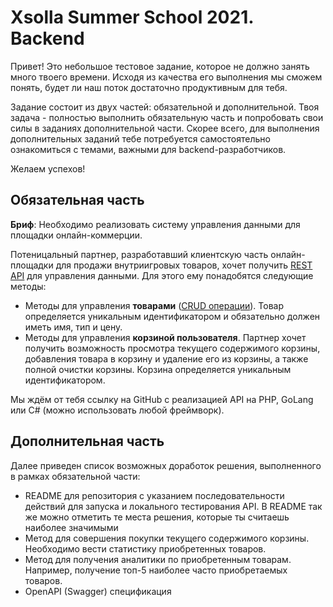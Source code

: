 # Xsolla Summer School 2021. Backend

Привет! Это небольшое тестовое задание, которое не должно занять много твоего времени. 
Исходя из качества его выполнения мы сможем понять, будет ли наш поток достаточно продуктивным для тебя.

Задание состоит из двух частей: обязательной и дополнительной. 
Твоя задача - полностью выполнить обязательную часть и попробовать свои силы в заданиях дополнительной части. Скорее всего, для выполнения дополнительных заданий тебе потребуется самостоятельно ознакомиться с темами, важными для backend-разработчиков.

Желаем успехов!

## Обязательная часть

**Бриф**: Необходимо реализовать систему управления данными для площадки онлайн-коммерции. 

Потеницальный партнер, разработавший клиентскую часть онлайн-площадки для продажи внутриигровых товаров, хочет получить [REST API](https://ru.wikipedia.org/wiki/REST) для управления данными. Для этого ему понадобятся следующие методы:
- Методы для управления **товарами** ([CRUD операции](https://ru.wikipedia.org/wiki/CRUD)). Товар определяется уникальным идентификатором и обязательно должен иметь имя, тип и цену.
- Методы для управления **корзиной пользователя**. Партнер хочет получить возможность просмотра текущего содержимого корзины, добавления товара в корзину и удаление его из корзины, а также полной очистки корзины. Корзина определяется уникальным идентификатором. 

Мы ждём от тебя ссылку на GitHub с реализацией API на PHP, GoLang или C# (можно использовать любой фреймворк).

## Дополнительная часть

Далее приведен список возможных доработок решения, выполненного в рамках обязательной части:

- README для репозитория с указанием последовательности действий для запуска и локального тестирования API. В README так же можно отметить те места решения, которые ты считаешь наиболее значимыми
- Метод для совершения покупки текущего содержимого корзины. Необходимо вести статистику приобретенных товаров.
- Метод для получения аналитики по приобретенным товарам. Например, получение топ-5 наиболее часто приобретаемых товаров.
- OpenAPI (Swagger) спецификация 
